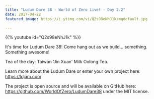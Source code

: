 ```yaml
---
title: "Ludum Dare 38 - World of Zero Live! - Day 2.2"
date: 2017-04-22
featured_image: https://i.ytimg.com/vi/Q2s98eNhJ1k/mqdefault.jpg

---
```


{{% youtube id="Q2s98eNhJ1k" %}}

It's time for Ludum Dare 38! Come hang out as we build... something. Something awesome!

Tea of the day: Taiwan 'Jin Xuan' Milk Oolong Tea.

Learn more about the Ludum Dare or enter your own project here: https://ldjam.com

The project is open source and will be available on GitHub here: https://github.com/WorldOfZero/LudumDare38 under the MIT license.